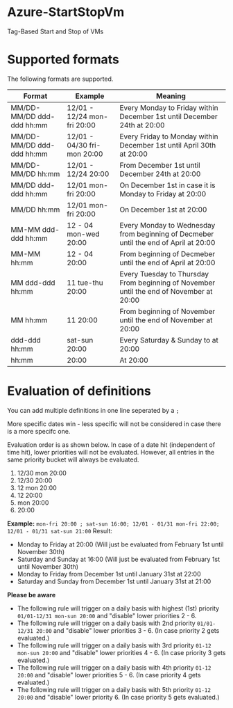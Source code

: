 # Azure-StartStopVm
Tag-Based Start and Stop of VMs

# Supported formats
The following formats are supported.

Format | Example | Meaning
--- | --- | --- 
MM/DD-MM/DD ddd-ddd hh:mm | 12/01 - 12/24  mon-fri 20:00 | Every Monday to Friday within December 1st until December 24th at 20:00
MM/DD-MM/DD ddd-ddd hh:mm | 12/01 - 04/30  fri-mon 20:00 | Every Friday to Monday within December 1st until April 30th at 20:00
MM/DD-MM/DD hh:mm | 12/01 - 12/24 20:00 | From December 1st until December 24th at 20:00
MM/DD ddd-ddd hh:mm | 12/01 mon-fri 20:00 | On December 1st in case it is Monday to Friday at 20:00
MM/DD hh:mm | 12/01 mon-fri 20:00 | On December 1st at 20:00
MM-MM ddd-ddd hh:mm | 12 - 04 mon-wed 20:00 | Every Monday to Wednesday from beginning of Decmeber until the end of April at 20:00
MM-MM hh:mm | 12 - 04 20:00 | From beginning of Decmeber until the end of April at 20:00
MM ddd-ddd hh:mm | 11 tue-thu 20:00 | Every Tuesday to Thursday From beginning of November until the end of November at 20:00
MM hh:mm | 11 20:00 | From beginning of November until the end of November at 20:00
ddd-ddd hh:mm | sat-sun 20:00 | Every Saturday & Sunday to at 20:00
hh:mm | 20:00 | At 20:00


# Evaluation of definitions
You can add multiple definitions in one line seperated by a ```;```

More specific dates win - less specific will not be considered in case there is a more specifc one.

Evaluation order is as shown below. In case of a date hit (independent of time hit), lower priorities will not be evaluated. However, all entries in the same priority bucket will always be evaluated.
 1. 12/30 mon 20:00
 1. 12/30 20:00
 1. 12 mon 20:00
 1. 12 20:00
 1. mon 20:00
 1. 20:00


**Example:**  ```mon-fri 20:00 ; sat-sun 16:00; 12/01 - 01/31 mon-fri 22:00; 12/01 - 01/31 sat-sun 21:00```
Result: 
 - Monday to Friday at 20:00     (Will just be evaluated from February 1st until November 30th)
 - Saturday and Sunday at 16:00  (Will just be evaluated from February 1st until November 30th)
 - Monday to Friday from December 1st until January 31st at 22:00
 - Saturday and Sunday from December 1st until January 31st at 21:00


**Please be aware**
 - The following rule will trigger on a daily basis with highest (1st) priority ```01/01-12/31 mon-sun 20:00``` and "disable" lower priorities 2 - 6.
 - The following rule will trigger on a daily basis with 2nd priority ```01/01-12/31 20:00``` and "disable" lower priorities 3 - 6. (In case priority 2 gets evaluated.)
 - The following rule will trigger on a daily basis with 3rd priority ```01-12 mon-sun 20:00``` and "disable" lower priorities 4 - 6. (In case priority 3 gets evaluated.)
 - The following rule will trigger on a daily basis with 4th priority ```01-12 20:00``` and "disable" lower priorities 5 - 6. (In case priority 4 gets evaluated.)
 - The following rule will trigger on a daily basis with 5th priority ```01-12 20:00``` and "disable" lower priority 6. (In case priority 5 gets evaluated.)

 